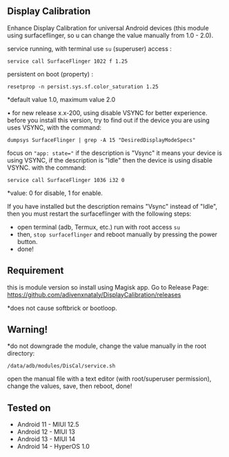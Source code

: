 ## Display Calibration 

Enhance Display Calibration for universal Android devices (this module using surfaceflinger, so u can change the value manually from 1.0 - 2.0).

 service running, with terminal use `su` (superuser) access :
 
    service call SurfaceFlinger 1022 f 1.25
 
 persistent on boot (property) :
 
    resetprop -n persist.sys.sf.color_saturation 1.25

 *default value 1.0, maximum value 2.0



• for new release x.x-200, using disable VSYNC for better experience. before you install this version, try to find out if the device you are using uses VSYNC, with the command:

    dumpsys SurfaceFlinger | grep -A 15 "DesiredDisplayModeSpecs"

 focus on `"app: state="` if the description is "Vsync" it means your device is using VSYNC, if the description is "Idle" then the device is using disable VSYNC. with the command:

    service call SurfaceFlinger 1036 i32 0

 *value: 0 for disable, 1 for enable.

 If you have installed but the description remains "Vsync" instead of "Idle", then you must restart the surfaceflinger with the following steps:
 - open terminal (adb, Termux, etc.) run with root access `su`
 - then, `stop surfaceflinger` and reboot manually by pressing the power button.
 - done!
 
## Requirement
 this is module version so install using Magisk app.
 Go to Release Page: https://github.com/adivenxnataly/DisplayCalibration/releases
 
 *does not cause softbrick or bootloop.
 
## Warning!
 *do not downgrade the module, change the value manually in the root directory:

    /data/adb/modules/DisCal/service.sh

  open the manual file with a text editor (with root/superuser permission), change the values, save, then reboot, done!
  
## Tested on
  - Android 11 - MIUI 12.5
  - Android 12 - MIUI 13
  - Android 13 - MIUI 14
  - Android 14 - HyperOS 1.0

